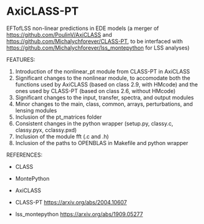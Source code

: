 # AxiCLASS-PT

EFTofLSS non-linear predictions in EDE models 
(a merger of https://github.com/PoulinV/AxiCLASS and https://github.com/Michalychforever/CLASS-PT, to be interfaced with https://github.com/Michalychforever/lss_montepython for LSS analyses) 


FEATURES:

1) Introduction of the nonlinear_pt module from CLASS-PT in AxiCLASS
2) Significant changes to the nonlinear module, to accomodate both the functions used by AxiCLASS (based on class 2.9, with HMcode) and the ones used by CLASS-PT (based on class 2.6, without HMcode)
3) Significant changes to the input, transfer, spectra, and output modules
4) Minor changes to the main, class, common, arrays, perturbations, and lensing modules
5) Inclusion of the pt_matrices folder
6) Consistent changes in the python wrapper (setup.py, classy.c, classy.pyx, cclassy.pxd)
7) Inclusion of the module fft (.c and .h)
8) Inclusion of the paths to OPENBLAS in Makefile and python wrapper

REFERENCES:

- CLASS

- MontePython

- AxiCLASS

- CLASS-PT
https://arxiv.org/abs/2004.10607

- lss_montepython
https://arxiv.org/abs/1909.05277

